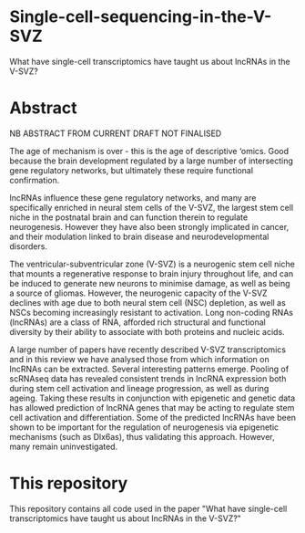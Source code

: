 # Single-cell-sequencing-in-the-V-SVZ

What have single-cell transcriptomics have taught us about lncRNAs in the V-SVZ?

# Abstract

NB ABSTRACT FROM CURRENT DRAFT NOT FINALISED

The age of mechanism is over - this is the age of descriptive ‘omics. Good because the brain development regulated by a large number of intersecting gene regulatory networks, but ultimately these require functional confirmation. 

lncRNAs influence these gene regulatory networks, and many are specifically enriched in neural stem cells of the V-SVZ, the largest stem cell niche in the postnatal brain and can function therein to regulate neurogenesis. However they have also been strongly implicated in cancer, and their modulation linked to brain disease and neurodevelopmental disorders. 

The ventricular-subventricular zone (V-SVZ) is a neurogenic stem cell niche that mounts a regenerative response to brain injury throughout life, and can be induced to generate new neurons to minimise damage, as well as being a source of gliomas. However, the neurogenic capacity of the V-SVZ declines with age due to both neural stem cell (NSC) depletion, as well as NSCs becoming increasingly resistant to activation. Long non-coding RNAs (lncRNAs) are a class of RNA, afforded rich structural and functional diversity by their ability to associate with both proteins and nucleic acids. 

A large number of papers have recently described V-SVZ transcriptomics and in this review we have analysed those from which information on lncRNAs can be extracted. Several interesting patterns emerge. Pooling of scRNAseq data has revealed consistent trends in lncRNA expression both during stem cell activation and lineage progression, as well as during ageing. Taking these results in conjunction with epigenetic and genetic data has allowed prediction of lncRNA genes that may be acting to regulate stem cell activation and differentiation. Some of the predicted lncRNAs have been shown to be important for the regulation of neurogenesis via epigenetic mechanisms (such as Dlx6as), thus validating this approach. However, many remain uninvestigated. 

# This repository

This repository contains all code used in the paper "What have single-cell transcriptomics have taught us about lncRNAs in the V-SVZ?"
